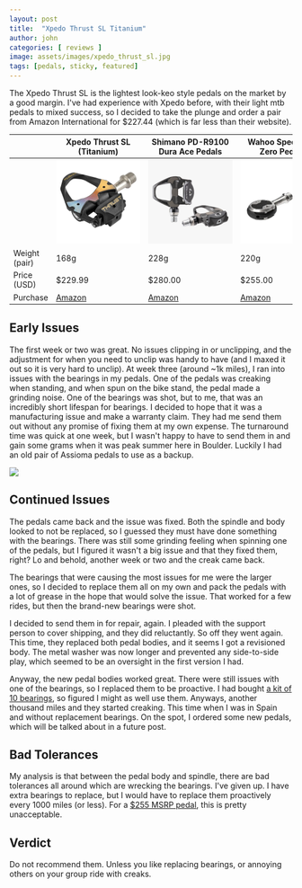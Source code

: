 ```yaml
---
layout: post
title:  "Xpedo Thrust SL Titanium"
author: john
categories: [ reviews ]
image: assets/images/xpedo_thrust_sl.jpg
tags: [pedals, sticky, featured]
---
```

The Xpedo Thrust SL is the lightest look-keo style pedals on the market by a good margin. I've had experience with Xpedo before, with their light mtb pedals to mixed success, so I decided to take the plunge and order a pair from Amazon International for $227.44 (which is far less than their website).


|   | Xpedo Thrust SL (Titanium) | Shimano PD-R9100 Dura Ace Pedals | Wahoo Speedplay Zero Pedals |
|---|----------------------------|---------------------------------|-----------------------------|
|  | <img src="/assets/images/xpedo_thrust_sl_comparison.jpg" style="max-width: 150px;"> | <img src="/assets/images/shimano_r9100_pedals.jpg" style="max-width: 150px;"> | <img src="/assets/images/wahoo_speedplay_zero.jpg" style="max-width: 150px;"> |
| Weight (pair) | 168g | 228g | 220g |
| Price (USD) | $229.99 | $280.00 | $255.00 |
| Purchase | <a href="https://amzn.to/3MKuRPw">Amazon</a> | <a href="https://amzn.to/3SPBCTE">Amazon</a> | <a href="https://amzn.to/3MJXhJm">Amazon</a> |


## Early Issues

The first week or two was great. No issues clipping in or unclipping, and the adjustment for when you need to unclip was handy to have (and I maxed it out so it is very hard to unclip). At week three (around ~1k miles), I ran into issues with the bearings in my pedals. One of the pedals was creaking when standing, and when spun on the bike stand, the pedal made a grinding noise. One of the bearings was shot, but to me, that was an incredibly short lifespan for bearings. I decided to hope that it was a manufacturing issue and make a warranty claim. They had me send them out without any promise of fixing them at my own expense. The turnaround time was quick at one week, but I wasn't happy to have to send them in and gain some grams when it was peak summer here in Boulder. Luckily I had an old pair of Assioma pedals to use as a backup.

<img src="{{ site.baseurl }}/assets/images/thm_thrust_sl.jpg" style="display:block; margin-left: auto; margin-right: auto;">

## Continued Issues

The pedals came back and the issue was fixed. Both the spindle and body looked to not be replaced, so I guessed they must have done something with the bearings. There was still some grinding feeling when spinning one of the pedals, but I figured it wasn't a big issue and that they fixed them, right? Lo and behold, another week or two and the creak came back.

The bearings that were causing the most issues for me were the larger ones, so I decided to replace them all on my own and pack the pedals with a lot of grease in the hope that would solve the issue. That worked for a few rides, but then the brand-new bearings were shot.

I decided to send them in for repair, again. I pleaded with the support person to cover shipping, and they did reluctantly. So off they went again. This time, they replaced both pedal bodies, and it seems I got a revisioned body. The metal washer was now longer and prevented any side-to-side play, which seemed to be an oversight in the first version I had.

Anyway, the new pedal bodies worked great. There were still issues with one of the bearings, so I replaced them to be proactive. I had bought [a kit of 10 bearings](https://amzn.to/3MJSA22), so figured I might as well use them. Anyways, another thousand miles and they started creaking. This time when I was in Spain and without replacement bearings. On the spot, I ordered some new pedals, which will be talked about in a future post.

## Bad Tolerances

My analysis is that between the pedal body and spindle, there are bad tolerances all around which are wrecking the bearings. I've given up. I have extra bearings to replace, but I would have to replace them proactively every 1000 miles (or less). For a [$255 MSRP pedal](https://xpedo.com/product/pedals/road/thrust-sl/), this is pretty unacceptable.

## Verdict

Do not recommend them. Unless you like replacing bearings, or annoying others on your group ride with creaks.